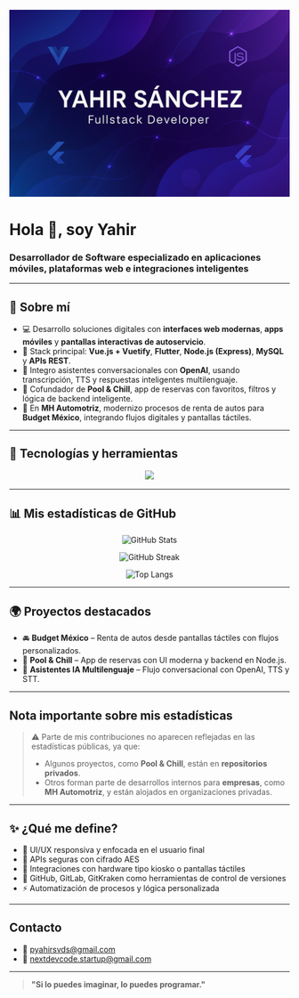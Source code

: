 ![Banner](bannergit.png)
# Hola 👋, soy Yahir  
### Desarrollador de Software especializado en aplicaciones móviles, plataformas web e integraciones inteligentes

---

## 🚀 Sobre mí

- 💻 Desarrollo soluciones digitales con **interfaces web modernas**, **apps móviles** y **pantallas interactivas de autoservicio**.  
- 🔧 Stack principal: **Vue.js + Vuetify**, **Flutter**, **Node.js (Express)**, **MySQL** y **APIs REST**.  
- 🤖 Integro asistentes conversacionales con **OpenAI**, usando transcripción, TTS y respuestas inteligentes multilenguaje.  
- 📱 Cofundador de **Pool & Chill**, app de reservas con favoritos, filtros y lógica de backend inteligente.  
- 🏢 En **MH Automotriz**, modernizo procesos de renta de autos para **Budget México**, integrando flujos digitales y pantallas táctiles.  

---

## 🧰 Tecnologías y herramientas

<p align="center">
  <img src="https://skillicons.dev/icons?i=vue,vuetify,flutter,dart,nodejs,express,mysql,js,ts,html,css,git,github,figma,python" />
</p>

---

## 📊 Mis estadísticas de GitHub

<p align="center">
  <img src="https://github-readme-stats.vercel.app/api?username=Yahir019cx&show_icons=true&theme=tokyonight" alt="GitHub Stats" />
</p>

<p align="center">
  <img src="https://github-readme-streak-stats.herokuapp.com/?user=Yahir019cx&theme=tokyonight&hide_border=false" alt="GitHub Streak" />
</p>

<p align="center">
  <img src="https://github-readme-stats.vercel.app/api/top-langs/?username=Yahir019cx&layout=compact&theme=tokyonight" alt="Top Langs" />
</p>

---

## 🌍 Proyectos destacados

- 🚘 **Budget México** – Renta de autos desde pantallas táctiles con flujos personalizados.  
- 📲 **Pool & Chill** – App de reservas con UI moderna y backend en Node.js.  
- 🤖 **Asistentes IA Multilenguaje** – Flujo conversacional con OpenAI, TTS y STT.
---

## Nota importante sobre mis estadísticas

> ⚠️ Parte de mis contribuciones no aparecen reflejadas en las estadísticas públicas, ya que:
> - Algunos proyectos, como **Pool & Chill**, están en **repositorios privados**.
> - Otros forman parte de desarrollos internos para **empresas**, como **MH Automotriz**, y están alojados en organizaciones privadas.

---

## ✨ ¿Qué me define?

- 🎨 UI/UX responsiva y enfocada en el usuario final  
- 🔐 APIs seguras con cifrado AES  
- 🧩 Integraciones con hardware tipo kiosko o pantallas táctiles  
- 🤝 GitHub, GitLab, GitKraken como herramientas de control de versiones  
- ⚡ Automatización de procesos y lógica personalizada
---

## Contacto

- 📩 pyahirsvds@gmail.com  
- 📨 nextdevcode.startup@gmail.com  

---

> **"Si lo puedes imaginar, lo puedes programar."**
